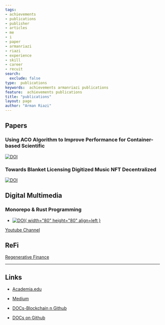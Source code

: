 ```yaml
---
tags:
- achievements
- publications
- publisher
- articles
- me
- i
- paper
- armanriazi
- riazi
- experience
- skill
- career
- recuit
search:
  exclude: false
type:  publications
keywords:  achievements armanriazi publications
feature:  achievements publications
title: "publications"
layout: page
author: "Arman Riazi"
---
```


## Papers

### Using ACO Algorithm to Improve Performance for Container-based Scientific

[![DOI](https://zenodo.org/badge/DOI/10.5281/zenodo.8105650.svg)](https://doi.org/10.5281/zenodo.8105650)

### Towards Blanket Licensing Digitized Music NFT Decentralized

[![DOI](https://zenodo.org/badge/DOI/10.5281/zenodo.8023208.svg)](https://doi.org/10.5281/zenodo.8023208)

## Digital Multimedia

### Monorepo & Rust Programming

- [![DOI](https://cdn.faradars.org/wp-content/uploads/2022/11/22/faradarslogo.svg){ width="80" height="80" align=left }](https://faradars.org/instructors/arman-riazi)

[Youtube Channel](https://www.youtube.com/@arman-riazi)

## ReFi

[Regenerative Finance](https://armanriazi.github.io/refi/)

---

## Links

- [Academia.edu](https://independent.academia.edu/riaziarman)

- [Medium](https://arman-riazi-science.medium.com/)

- [DOCs-Blockchain n Github](https://github.com/armanriazi/Doc-Blockchain)

- [DOCs on Github](https://github.com/armanriazi/Documents)
